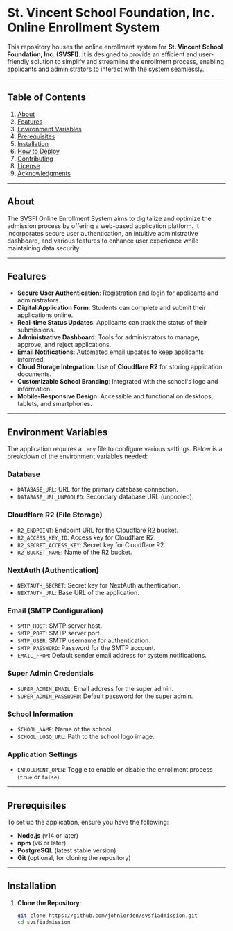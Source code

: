 # St. Vincent School Foundation, Inc. Online Enrollment System

This repository houses the online enrollment system for **St. Vincent School Foundation, Inc. (SVSFI)**. It is designed to provide an efficient and user-friendly solution to simplify and streamline the enrollment process, enabling applicants and administrators to interact with the system seamlessly.

---

## Table of Contents

1. [About](#about)
2. [Features](#features)
3. [Environment Variables](#environment-variables)
4. [Prerequisites](#prerequisites)
5. [Installation](#installation)
6. [How to Deploy](#how-to-deploy)
7. [Contributing](#contributing)
8. [License](#license)
9. [Acknowledgments](#acknowledgments)

---

## About

The SVSFI Online Enrollment System aims to digitalize and optimize the admission process by offering a web-based application platform. It incorporates secure user authentication, an intuitive administrative dashboard, and various features to enhance user experience while maintaining data security.

---

## Features

- **Secure User Authentication**: Registration and login for applicants and administrators.
- **Digital Application Form**: Students can complete and submit their applications online.
- **Real-time Status Updates**: Applicants can track the status of their submissions.
- **Administrative Dashboard**: Tools for administrators to manage, approve, and reject applications.
- **Email Notifications**: Automated email updates to keep applicants informed.
- **Cloud Storage Integration**: Use of **Cloudflare R2** for storing application documents.
- **Customizable School Branding**: Integrated with the school's logo and information.
- **Mobile-Responsive Design**: Accessible and functional on desktops, tablets, and smartphones.

---

## Environment Variables

The application requires a `.env` file to configure various settings. Below is a breakdown of the environment variables needed:

### Database
- `DATABASE_URL`: URL for the primary database connection.
- `DATABASE_URL_UNPOOLED`: Secondary database URL (unpooled).

### Cloudflare R2 (File Storage)
- `R2_ENDPOINT`: Endpoint URL for the Cloudflare R2 bucket.
- `R2_ACCESS_KEY_ID`: Access key for Cloudflare R2.
- `R2_SECRET_ACCESS_KEY`: Secret key for Cloudflare R2.
- `R2_BUCKET_NAME`: Name of the R2 bucket.

### NextAuth (Authentication)
- `NEXTAUTH_SECRET`: Secret key for NextAuth authentication.
- `NEXTAUTH_URL`: Base URL of the application.

### Email (SMTP Configuration)
- `SMTP_HOST`: SMTP server host.
- `SMTP_PORT`: SMTP server port.
- `SMTP_USER`: SMTP username for authentication.
- `SMTP_PASSWORD`: Password for the SMTP account.
- `EMAIL_FROM`: Default sender email address for system notifications.

### Super Admin Credentials
- `SUPER_ADMIN_EMAIL`: Email address for the super admin.
- `SUPER_ADMIN_PASSWORD`: Default password for the super admin.

### School Information
- `SCHOOL_NAME`: Name of the school.
- `SCHOOL_LOGO_URL`: Path to the school logo image.

### Application Settings
- `ENROLLMENT_OPEN`: Toggle to enable or disable the enrollment process (`true` or `false`).

---

## Prerequisites

To set up the application, ensure you have the following:

- **Node.js** (v14 or later)
- **npm** (v6 or later)
- **PostgreSQL** (latest stable version)
- **Git** (optional, for cloning the repository)

---

## Installation

1. **Clone the Repository**:
   ```bash
   git clone https://github.com/johnlorden/svsfiadmission.git
   cd svsfiadmission
